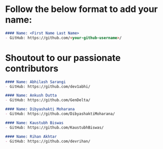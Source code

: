 # Follow the below format to add your name:

<!---copy from line 4 till line 7--->
```markdown
#### Name: <First Name Last Name>
- GitHub: https://github.com/<your-github-username>/
```

# Shoutout to our passionate contributors

```markdown
#### Name: Abhilash Sarangi
- GitHub: https://github.com/dev1abhi/
```

```markdown
#### Name: Ankush Dutta
- GitHub: https://github.com/GenDelta/
```

```markdown
#### Name: Dibyashakti Moharana
- GitHub: https://github.com/DibyashaktiMoharana/
```

```markdown
#### Name: Kaustubh Biswas
- GitHub: https://github.com/KaustubhBiswas/
```

```markdown
#### Name: Rihan Akhtar
- GitHub: https://github.com/devrihan/
```

